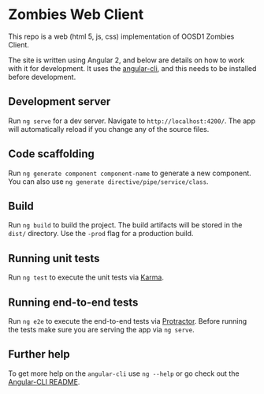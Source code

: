 # Zombies Web Client

This repo is a web (html 5, js, css) implementation of OOSD1 Zombies Client.

The site is written using Angular 2, and below are details on how to
work with it for development. It uses the
[angular-cli](https://github.com/angular/angular-cli), and this needs to be
installed before development.

## Development server
Run `ng serve` for a dev server. Navigate to `http://localhost:4200/`.
The app will automatically reload if you change any of the source files.

## Code scaffolding

Run `ng generate component component-name` to generate a new component.
You can also use `ng generate directive/pipe/service/class`.

## Build

Run `ng build` to build the project. The build artifacts will be stored in
the `dist/` directory. Use the `-prod` flag for a production build.

## Running unit tests

Run `ng test` to execute the unit tests via
[Karma](https://karma-runner.github.io).

## Running end-to-end tests

Run `ng e2e` to execute the end-to-end tests via
[Protractor](http://www.protractortest.org/).
Before running the tests make sure you are serving the app via `ng serve`.

## Further help

To get more help on the `angular-cli` use `ng --help` or go
check out the
[Angular-CLI README](https://github.com/angular/angular-cli/blob/master/README.md).
